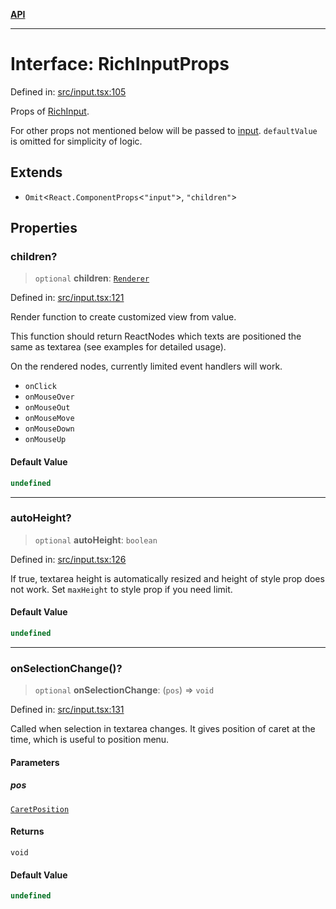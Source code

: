 [**API**](../API.md)

***

# Interface: RichInputProps

Defined in: [src/input.tsx:105](https://github.com/inokawa/rich-textarea/blob/014fce22747814ddccd7d4075d76e5778c804d3c/src/input.tsx#L105)

Props of [RichInput](../functions/experimental_RichInput.md).

For other props not mentioned below will be passed to [input](https://developer.mozilla.org/en-US/docs/Web/API/HTMLInputElement).
`defaultValue` is omitted for simplicity of logic.

## Extends

- `Omit`\<`React.ComponentProps`\<`"input"`\>, `"children"`\>

## Properties

### children?

> `optional` **children**: [`Renderer`](../type-aliases/Renderer.md)

Defined in: [src/input.tsx:121](https://github.com/inokawa/rich-textarea/blob/014fce22747814ddccd7d4075d76e5778c804d3c/src/input.tsx#L121)

Render function to create customized view from value.

This function should return ReactNodes which texts are positioned the same as textarea (see examples for detailed usage).

On the rendered nodes, currently limited event handlers will work.
- `onClick`
- `onMouseOver`
- `onMouseOut`
- `onMouseMove`
- `onMouseDown`
- `onMouseUp`

#### Default Value

```ts
undefined
```

***

### autoHeight?

> `optional` **autoHeight**: `boolean`

Defined in: [src/input.tsx:126](https://github.com/inokawa/rich-textarea/blob/014fce22747814ddccd7d4075d76e5778c804d3c/src/input.tsx#L126)

If true, textarea height is automatically resized and height of style prop does not work. Set `maxHeight` to style prop if you need limit.

#### Default Value

```ts
undefined
```

***

### onSelectionChange()?

> `optional` **onSelectionChange**: (`pos`) => `void`

Defined in: [src/input.tsx:131](https://github.com/inokawa/rich-textarea/blob/014fce22747814ddccd7d4075d76e5778c804d3c/src/input.tsx#L131)

Called when selection in textarea changes. It gives position of caret at the time, which is useful to position menu.

#### Parameters

##### pos

[`CaretPosition`](../type-aliases/CaretPosition.md)

#### Returns

`void`

#### Default Value

```ts
undefined
```
